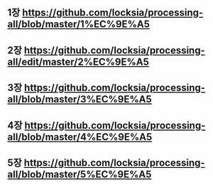 ## 1장 https://github.com/locksia/processing-all/blob/master/1%EC%9E%A5
## 2장 https://github.com/locksia/processing-all/edit/master/2%EC%9E%A5
## 3장 https://github.com/locksia/processing-all/blob/master/3%EC%9E%A5
## 4장 https://github.com/locksia/processing-all/blob/master/4%EC%9E%A5
## 5장 https://github.com/locksia/processing-all/blob/master/5%EC%9E%A5
